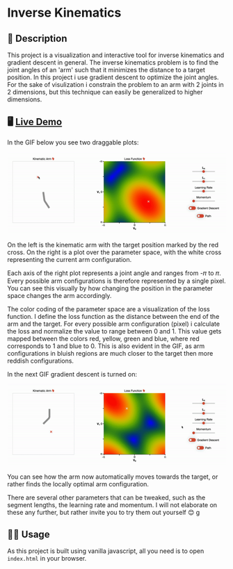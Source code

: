 # Inverse Kinematics

## 📝 Description

This project is a visualization and interactive tool for inverse kinematics and gradient descent in general. The inverse kinematics problem is to find the joint angles of an 'arm' such that it minimizes the distance to a target position. In this project i use gradient descent to optimize the joint angles. For the sake of visulization i constrain the problem to an arm with 2 joints in 2 dimensions, but this technique can easily be generalized to higher dimensions.

## 🖥 [Live Demo](https://hojmax.github.io/Inverse-Kinematics/)

In the GIF below you see two draggable plots:

![](images/drag.gif)

 On the left is the kinematic arm with the target position marked by the red cross.
 On the right is a plot over the parameter space, with the white cross representing the current arm configuration.
 
 Each axis of the right plot represents a joint angle and ranges from -𝜋 to 𝜋. Every possible arm configurations is therefore represented by a single pixel. You can see this visually by how changing the position in the parameter space changes the arm accordingly.
 
 The color coding of the parameter space are a visualization of the loss function. I define the loss function as the distance between the end of the arm and the target. For every possible arm configuration (pixel) i calculate the loss and normalize the value to range between 0 and 1. This value gets mapped between the colors red, yellow, green and blue, where red corresponds to 1 and blue to 0. This is also evident in the GIF, as arm configurations in bluish regions are much closer to the target then more reddish configurations.

In the next GIF gradient descent is turned on:

![](images/gradient.gif)

You can see how the arm now automatically moves towards the target, or rather finds the locally optimal arm configuration. 

There are several other parameters that can be tweaked, such as the segment lengths, the learning rate and momentum. I will not elaborate on these any further, but rather invite you to try them out yourself 😊
g
## 🏄‍♂️ Usage

As this project is built using vanilla javascript, all you need is to open `index.html` in your browser.